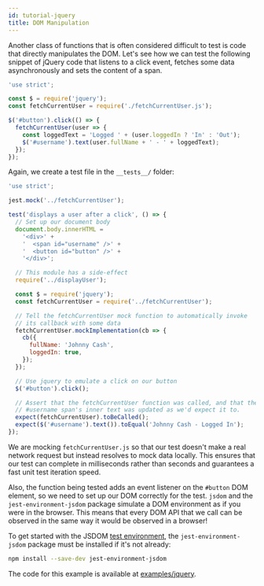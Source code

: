 ```yaml
---
id: tutorial-jquery
title: DOM Manipulation
---
```


Another class of functions that is often considered difficult to test is code that directly manipulates the DOM. Let's see how we can test the following snippet of jQuery code that listens to a click event, fetches some data asynchronously and sets the content of a span.

```javascript title="displayUser.js"
'use strict';

const $ = require('jquery');
const fetchCurrentUser = require('./fetchCurrentUser.js');

$('#button').click(() => {
  fetchCurrentUser(user => {
    const loggedText = 'Logged ' + (user.loggedIn ? 'In' : 'Out');
    $('#username').text(user.fullName + ' - ' + loggedText);
  });
});
```

Again, we create a test file in the `__tests__/` folder:

```javascript title="__tests__/displayUser-test.js"
'use strict';

jest.mock('../fetchCurrentUser');

test('displays a user after a click', () => {
  // Set up our document body
  document.body.innerHTML =
    '<div>' +
    '  <span id="username" />' +
    '  <button id="button" />' +
    '</div>';

  // This module has a side-effect
  require('../displayUser');

  const $ = require('jquery');
  const fetchCurrentUser = require('../fetchCurrentUser');

  // Tell the fetchCurrentUser mock function to automatically invoke
  // its callback with some data
  fetchCurrentUser.mockImplementation(cb => {
    cb({
      fullName: 'Johnny Cash',
      loggedIn: true,
    });
  });

  // Use jquery to emulate a click on our button
  $('#button').click();

  // Assert that the fetchCurrentUser function was called, and that the
  // #username span's inner text was updated as we'd expect it to.
  expect(fetchCurrentUser).toBeCalled();
  expect($('#username').text()).toEqual('Johnny Cash - Logged In');
});
```

We are mocking `fetchCurrentUser.js` so that our test doesn't make a real network request but instead resolves to mock data locally. This ensures that our test can complete in milliseconds rather than seconds and guarantees a fast unit test iteration speed.

Also, the function being tested adds an event listener on the `#button` DOM element, so we need to set up our DOM correctly for the test. `jsdom` and the `jest-environment-jsdom` package simulate a DOM environment as if you were in the browser. This means that every DOM API that we call can be observed in the same way it would be observed in a browser!

To get started with the JSDOM [test environment](Configuration.md#testenvironment-string), the `jest-environment-jsdom` package must be installed if it's not already:

```bash npm2yarn
npm install --save-dev jest-environment-jsdom
```

The code for this example is available at [examples/jquery](https://github.com/facebook/jest/tree/main/examples/jquery).
